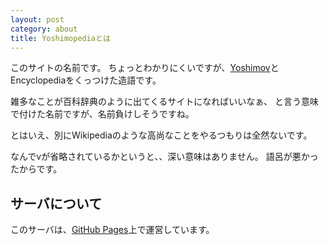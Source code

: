 ```yaml
---
layout: post
category: about
title: Yoshimopediaとは
---
```


このサイトの名前です。
ちょっとわかりにくいですが、[Yoshimov](/about/yoshimov)とEncyclopediaをくっつけた造語です。

雑多なことが百科辞典のように出てくるサイトになればいいなぁ、
と言う意味で付けた名前ですが、名前負けしそうですね。

とはいえ、別にWikipediaのような高尚なことをやるつもりは全然ないです。

なんでvが省略されているかというと、、深い意味はありません。
語呂が悪かったからです。

## サーバについて

このサーバは、[GitHub Pages](http://pages.github.com/)上で運営しています。
